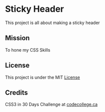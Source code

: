 # Sticky Header


This project is all about making a sticky header


## Mission

To hone my CSS Skills


## License

This project is under the MIT [License](#)


## Credits

CSS3 in 30 Days Challenge at [codecollege.ca](#)